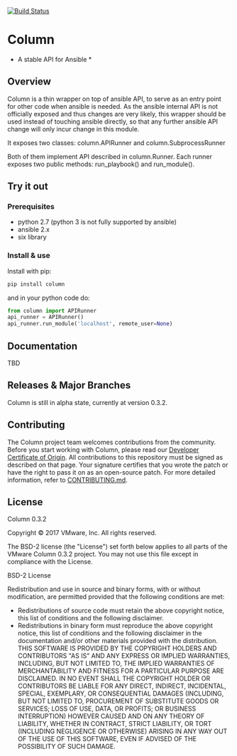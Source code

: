 [![Build Status](https://travis-ci.org/vmware/column.svg?branch=master)](https://travis-ci.org/vmware/column)

# Column

* A stable API for Ansible *

## Overview
Column is a thin wrapper on top of ansible API, to serve
as an entry point for other code when ansible is needed. As the ansible
internal API is not officially exposed and thus changes are very likely,
this wrapper should be used instead of touching ansible directly,
so that any further ansible API change will only incur change in this module.

It exposes two classes:
column.APIRunner and column.SubprocessRunner

Both of them implement API described in column.Runner.
Each runner exposes two public methods:
run_playbook() and run_module().

## Try it out

### Prerequisites
* python 2.7 (python 3 is not fully supported by ansible)
* ansible 2.x
* six library

### Install & use
Install with pip:
```bash
pip install column
```
and in your python code do:
```python
from column import APIRunner
api_runner = APIRunner()
api_runner.run_module('localhost', remote_user=None)
```

## Documentation
TBD

## Releases & Major Branches
Column is still in alpha state, currently at version 0.3.2.

## Contributing

The Column project team welcomes contributions from the community. Before you start working with Column, please read our [Developer Certificate of Origin](https://cla.vmware.com/dco). All contributions to this repository must be signed as described on that page. Your signature certifies that you wrote the patch or have the right to pass it on as an open-source patch. For more detailed information, refer to [CONTRIBUTING.md](CONTRIBUTING.md).

## License

Column 0.3.2

Copyright © 2017 VMware, Inc.  All rights reserved.

The BSD-2 license (the "License") set forth below applies to all parts of the VMware Column 0.3.2
project. You may not use this file except in compliance with the License.

BSD-2 License

Redistribution and use in source and binary forms, with or without modification, are permitted provided that the following conditions are met:
* Redistributions of source code must retain the above copyright notice, this list of conditions and the following disclaimer.
* Redistributions in binary form must reproduce the above copyright notice, this list of conditions and the following disclaimer in the documentation and/or other materials provided with the distribution.
THIS SOFTWARE IS PROVIDED BY THE COPYRIGHT HOLDERS AND CONTRIBUTORS "AS IS" AND ANY EXPRESS OR IMPLIED WARRANTIES, INCLUDING, BUT NOT LIMITED TO, THE IMPLIED WARRANTIES OF MERCHANTABILITY AND FITNESS FOR A PARTICULAR PURPOSE ARE DISCLAIMED. IN NO EVENT SHALL THE COPYRIGHT HOLDER OR CONTRIBUTORS BE LIABLE FOR ANY DIRECT, INDIRECT, INCIDENTAL, SPECIAL, EXEMPLARY, OR CONSEQUENTIAL DAMAGES (INCLUDING, BUT NOT LIMITED TO, PROCUREMENT OF SUBSTITUTE GOODS OR SERVICES; LOSS OF USE, DATA, OR PROFITS; OR BUSINESS INTERRUPTION) HOWEVER CAUSED AND ON ANY THEORY OF LIABILITY, WHETHER IN CONTRACT, STRICT LIABILITY, OR TORT (INCLUDING NEGLIGENCE OR OTHERWISE) ARISING IN ANY WAY OUT OF THE USE OF THIS SOFTWARE, EVEN IF ADVISED OF THE POSSIBILITY OF SUCH DAMAGE.